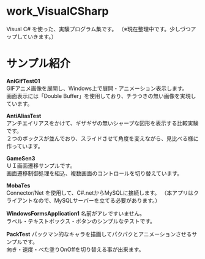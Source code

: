 # work_VisualCSharp
Visual C# を使った、実験プログラム集です。
（※現在整理中です。少しづつアップしていきます。）

# サンプル紹介

**AniGifTest01**  
GIFアニメ画像を展開し、Windows上で展開・アニメーション表示します。  
画面表示には「Double Buffer」を使用しており、チラつきの無い画像を実現しています。  

**AntiAliasTest**  
アンチエイリアスをかけて、ギザギザの無いシャープな図形を表示する比較実験です。  
２つのボックスが並んでおり、スライドさせて角度を変えながら、見比べる様に作っています。  

**GameSen3**  
ＵＩ画面遷移サンプルです。  
画面遷移制御処理を組込、複数画面のコントロールを切り替えています。  

**MobaTes**  
Connector/Net を使用して、C#.netからMySQLに接続します。
（本アプリはクライアントなので、MySQLサーバーを立てる必要があります。）  

**WindowsFormsApplication1**
名前がアレですいません。  
ラベル・テキストボックス・ボタンのシンプルなテストです。  

**PackTest**
パックマン的なキャラを描画してパクパクとアニメーションさせるサンプルです。  
向き・速度・べた塗りOnOffを切り替える事が出来ます。  
